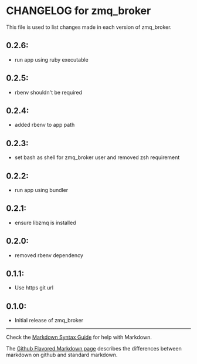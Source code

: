 # CHANGELOG for zmq_broker

This file is used to list changes made in each version of zmq_broker.

## 0.2.6:

* run app using ruby executable

## 0.2.5:

* rbenv shouldn't be required

## 0.2.4:

* added rbenv to app path

## 0.2.3:

* set bash as shell for zmq_broker user and removed zsh requirement

## 0.2.2:

* run app using bundler

## 0.2.1:

* ensure libzmq is installed

## 0.2.0:

* removed rbenv dependency

## 0.1.1:

* Use https git url

## 0.1.0:

* Initial release of zmq_broker

- - -
Check the [Markdown Syntax Guide](http://daringfireball.net/projects/markdown/syntax) for help with Markdown.

The [Github Flavored Markdown page](http://github.github.com/github-flavored-markdown/) describes the differences between markdown on github and standard markdown.
